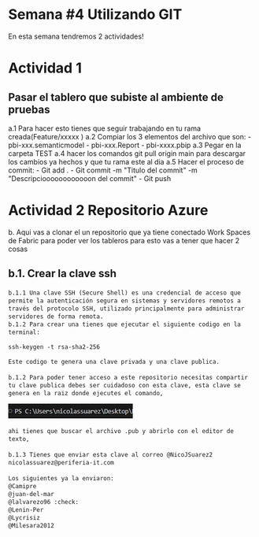 # Semana #4 Utilizando GIT

En esta semana tendremos 2 actividades!

# Actividad 1

## Pasar el tablero que subiste al ambiente de pruebas

a.1 Para hacer esto tienes que seguir trabajando en tu rama creada(Feature/xxxxx )
a.2 Compiar los 3 elementos del archivo que son: - pbi-xxx.semanticmodel - pbi-xxx.Report - pbi-xxxx.pbip
a.3 Pegar en la carpeta TEST
a.4 hacer los comandos git pull origin main para descargar los cambios ya hechos y que tu rama este al dia
a.5 Hacer el proceso de commit: - Git add . - Git commit -m "Titulo del commit" -m "Descripcioooooooooooon del commit" - Git push

# Actividad 2 Repositorio Azure

b. Aqui vas a clonar el un repositorio que ya tiene conectado Work Spaces de Fabric para poder ver los tableros para esto vas a tener que hacer 2 cosas

## b.1. Crear la clave ssh

    b.1.1 Una clave SSH (Secure Shell) es una credencial de acceso que permite la autenticación segura en sistemas y servidores remotos a través del protocolo SSH, utilizado principalmente para administrar servidores de forma remota.
    b.1.2 Para crear una tienes que ejecutar el siguiente codigo en la terminal:

```
ssh-keygen -t rsa-sha2-256
```

    Este codigo te genera una clave privada y una clave publica.

    b.1.2 Para poder tener acceso a este repositorio necesitas compartir tu clave publica debes ser cuidadoso con esta clave, esta clave se genera en la raiz donde ejecutes el comando,

![alt text](image-1.png)

    ahi tienes que buscar el archivo .pub y abrirlo con el editor de texto,

    b.1.3 Tienes que enviar esta clave al correo @NicoJSuarez2 nicolassuarez@periferia-it.com

    Los siguientes ya la enviaron:
    @Camipre
    @juan-del-mar
    @lalvarezo96 :check:
    @Lenin-Per
    @Lycrisiz
    @Milesara2012
